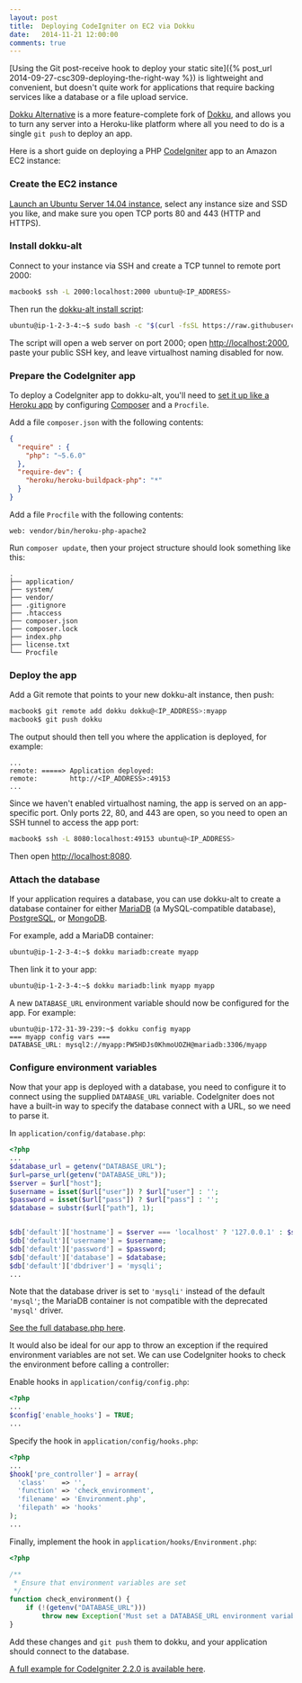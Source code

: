 ```yaml
---
layout: post
title:  Deploying CodeIgniter on EC2 via Dokku
date:   2014-11-21 12:00:00
comments: true
---
```


[Using the Git post-receive hook to deploy your static site]({% post_url 2014-09-27-csc309-deploying-the-right-way %})
is lightweight and convenient, but doesn't quite work for applications that require backing services like
a database or a file upload service.

[Dokku Alternative][dokku-alt] is a more feature-complete fork of [Dokku][dokku], and allows you to turn any
server into a Heroku-like platform where all you need to do is a single `git push` to deploy an app.

Here is a short guide on deploying a PHP [CodeIgniter][codeigniter] app to an Amazon EC2 instance:

### Create the EC2 instance

[Launch an Ubuntu Server 14.04 instance](https://console.aws.amazon.com/ec2/home?region=us-east-1#launchAmi=ami-9eaa1cf6),
select any instance size and SSD you like, and make sure you open TCP ports 80 and 443 (HTTP and HTTPS).

### Install dokku-alt

Connect to your instance via SSH and create a TCP tunnel to remote port 2000:

```bash
macbook$ ssh -L 2000:localhost:2000 ubuntu@<IP_ADDRESS>
```

Then run the [dokku-alt install script](https://github.com/dokku-alt/dokku-alt#installing):

```bash
ubuntu@ip-1-2-3-4:~$ sudo bash -c "$(curl -fsSL https://raw.githubusercontent.com/dokku-alt/dokku-alt/master/bootstrap.sh)"
```

The script will open a web server on port 2000; open <http://localhost:2000>, paste your public SSH key,
and leave virtualhost naming disabled for now.

### Prepare the CodeIgniter app

To deploy a CodeIgniter app to dokku-alt, you'll need to
[set it up like a Heroku app](https://devcenter.heroku.com/articles/getting-started-with-php) by configuring
[Composer][composer] and a `Procfile`.

Add a file `composer.json` with the following contents:

```json
{
  "require" : {
    "php": "~5.6.0"
  },
  "require-dev": {
    "heroku/heroku-buildpack-php": "*"
  }
}
```

Add a file `Procfile` with the following contents:

```
web: vendor/bin/heroku-php-apache2
```

Run `composer update`, then your project structure should look something like this:

```
.
├── application/
├── system/
├── vendor/
├── .gitignore
├── .htaccess
├── composer.json
├── composer.lock
├── index.php
├── license.txt
└── Procfile
```

### Deploy the app

Add a Git remote that points to your new dokku-alt instance, then push:

```bash
macbook$ git remote add dokku dokku@<IP_ADDRESS>:myapp
macbook$ git push dokku
```

The output should then tell you where the application is deployed, for example:

```
...
remote: =====> Application deployed:
remote:        http://<IP_ADDRESS>:49153
...
```

Since we haven't enabled virtualhost naming, the app is served on an app-specific port. Only ports 22, 80, and 443 are
open, so you need to open an SSH tunnel to access the app port:

```bash
macbook$ ssh -L 8080:localhost:49153 ubuntu@<IP_ADDRESS>
```

Then open <http://localhost:8080>.

### Attach the database

If your application requires a database, you can use dokku-alt to create a database container for either
[MariaDB][mariadb] (a MySQL-compatible database), [PostgreSQL][postgresql], or [MongoDB][mongodb].

For example, add a MariaDB container:

```bash
ubuntu@ip-1-2-3-4:~$ dokku mariadb:create myapp
```

Then link it to your app:

```bash
ubuntu@ip-1-2-3-4:~$ dokku mariadb:link myapp myapp
```

A new `DATABASE_URL` environment variable should now be configured for the app. For example:

```
ubuntu@ip-172-31-39-239:~$ dokku config myapp
=== myapp config vars ===
DATABASE_URL: mysql2://myapp:PW5HDJs0KhmoUOZH@mariadb:3306/myapp
```

### Configure environment variables

Now that your app is deployed with a database, you need to configure it to connect using the supplied `DATABASE_URL`
variable. CodeIgniter does not have a built-in way to specify the database connect with a URL, so we need to parse it.

In `application/config/database.php`:

```php
<?php
...
$database_url = getenv("DATABASE_URL");
$url=parse_url(getenv("DATABASE_URL"));
$server = $url["host"];
$username = isset($url["user"]) ? $url["user"] : '';
$password = isset($url["pass"]) ? $url["pass"] : '';
$database = substr($url["path"], 1);


$db['default']['hostname'] = $server === 'localhost' ? '127.0.0.1' : $server;
$db['default']['username'] = $username;
$db['default']['password'] = $password;
$db['default']['database'] = $database;
$db['default']['dbdriver'] = 'mysqli';
...
```

Note that the database driver is set to `'mysqli'` instead of the default `'mysql'`; the MariaDB container is
not compatible with the deprecated `'mysql'` driver.

[See the full database.php here](https://github.com/elliottsj/codeigniter-dokku/blob/2.2.0/application/config/database.php).

It would also be ideal for our app to throw an exception if the required environment variables are not set.
We can use CodeIgniter hooks to check the environment before calling a controller:

Enable hooks in `application/config/config.php`:

```php
<?php
...
$config['enable_hooks'] = TRUE;
...
```

Specify the hook in `application/config/hooks.php`:

```php
<?php
...
$hook['pre_controller'] = array(
  'class'    => '',
  'function' => 'check_environment',
  'filename' => 'Environment.php',
  'filepath' => 'hooks'
);
...
```

Finally, implement the hook in `application/hooks/Environment.php`:

```php
<?php

/**
 * Ensure that environment variables are set
 */
function check_environment() {
    if (!(getenv("DATABASE_URL")))
        throw new Exception('Must set a DATABASE_URL environment variable');
}
```

Add these changes and `git push` them to dokku, and your application should connect to the database.

[A full example for CodeIgniter 2.2.0 is available here](https://github.com/elliottsj/codeigniter-dokku/tree/2.2.0).


[dokku]:       https://github.com/progrium/dokku
[dokku-alt]:   https://github.com/dokku-alt/dokku-alt
[codeigniter]: http://www.codeigniter.com/
[composer]:    https://getcomposer.org/
[mariadb]:     https://mariadb.org/
[postgresql]:  http://www.postgresql.org/
[mongodb]:     http://www.mongodb.org/
